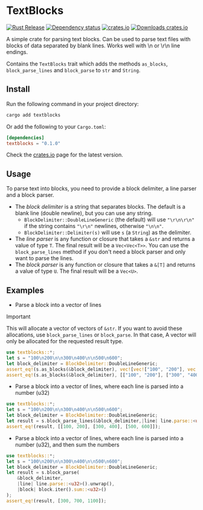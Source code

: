 # TextBlocks
<!-- BADGES -->
[![Rust Release](https://github.com/ofersadan85/textblocks/actions/workflows/rust.yml/badge.svg)](https://github.com/ofersadan85/textblocks/actions/workflows/rust.yml)
[![Dependency status](https://deps.rs/repo/github/ofersadan85/textblocks/status.svg)](https://deps.rs/repo/github/ofersadan85/textblocks)
[![crates.io](https://img.shields.io/crates/v/textblocks.svg)](https://crates.io/crates/textblocks)
[![Downloads crates.io](https://img.shields.io/crates/d/textblocks.svg?label=crates.io%20downloads)](https://crates.io/crates/textblocks)

<!-- cargo-rdme start -->

A simple crate for parsing text blocks.
Can be used to parse text files with blocks of data separated by blank lines.
Works well with \n or \r\n line endings.

Contains the `TextBlocks` trait which adds the methods `as_blocks`, `block_parse_lines` and `block_parse` to `str` and `String`.

## Install

Run the following command in your project directory:

```bash
cargo add textblocks
```

Or add the following to your `Cargo.toml`:

```toml
[dependencies]
textblocks = "0.1.0"
```

Check the [crates.io](https://crates.io/crates/textblocks) page for the latest version.

## Usage

To parse text into blocks, you need to provide a block delimiter, a line parser and a block parser.

- The *block delimiter* is a string that separates blocks. The default is a blank line (double newline), but you can use any string.
  - `BlockDelimiter::DoubleLineGeneric` (the default) will use `"\r\n\r\n"` if the string contains `"\r\n"` newlines, otherwise `"\n\n"`.
  - `BlockDelimiter::Delimiter(s)` will use `s` (a `String`) as the delimiter.
- The *line parser* is any function or closure that takes a `&str` and returns a value of type `T`. The final result will be a `Vec<Vec<T>>`.
You can use the `block_parse_lines` method if you don't need a block parser and only want to parse the lines.
- The *block parser* is any function or closure that takes a `&[T]` and returns a value of type `U`. The final result will be a `Vec<U>`.

## Examples

- Parse a block into a vector of lines

> [!IMPORTANT]
> This will allocate a vector of vectors of `&str`. If you want to avoid these allocations, use `block_parse_lines` or `block_parse`.
> In that case, A vector will only be allocated for the requested result type.

```rust
use textblocks::*;
let s = "100\n200\n\n300\n400\n\n500\n600";
let block_delimiter = BlockDelimiter::DoubleLineGeneric;
assert_eq!(s.as_blocks(&block_delimiter), vec![vec!["100", "200"], vec!["300", "400"], vec!["500", "600"]]);
assert_eq!(s.as_blocks(&block_delimiter), [["100", "200"], ["300", "400"], ["500", "600"]]);
```

- Parse a block into a vector of lines, where each line is parsed into a number (u32)

```rust
use textblocks::*;
let s = "100\n200\n\n300\n400\n\n500\n600";
let block_delimiter = BlockDelimiter::DoubleLineGeneric;
let result = s.block_parse_lines(&block_delimiter,|line| line.parse::<u32>().unwrap());
assert_eq!(result, [[100, 200], [300, 400], [500, 600]]);
```

- Parse a block into a vector of lines, where each line is parsed into a number (u32), and then sum the numbers

```rust
use textblocks::*;
let s = "100\n200\n\n300\n400\n\n500\n600";
let block_delimiter = BlockDelimiter::DoubleLineGeneric;
let result = s.block_parse(
    &block_delimiter,
    |line| line.parse::<u32>().unwrap(),
    |block| block.iter().sum::<u32>()
);
assert_eq!(result, [300, 700, 1100]);
```

<!-- cargo-rdme end -->
